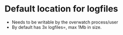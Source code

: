 # Default location for logfiles
* Needs to be writable by the overwatch process/user
* By default has 3x logfiles=, max 1Mb in size.

